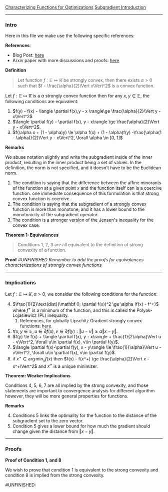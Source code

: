 [Characterizing Functions for Optimizations](Background/Characterizing%20Functions%20for%20Optimizations.md)
[Subgradient Introduction](Non-Smooth%20Calculus/Subgradient%20Introduction.md)

---
### **Intro**

Here in this file we make use the following specific references: 

**References**: 
* Blog Post: [here](http://xingyuzhou.org/blog/notes/strong-convexity)
* Arxiv paper with more discussions and proofs: [here](https://arxiv.org/pdf/1803.06573.pdf)
  
**Definition**

> Let function $f:\mathbb E \mapsto \mathbb{\bar R}$ be strongly convex, then there exists $\alpha > 0$ such that $f - \frac{\alpha}{2}\Vert x\Vert^2$ is a convex function. 


Let $f:\mathbb E\mapsto \mathbb{\bar R}$ is a $\alpha$ strongly convex function then for any $x,y\in \mathbb E$, the following conditions are equivalent: 

1. $f(y) - f(x) - \langle \partial f(x),y - x \rangle\ge \frac{\alpha}{2}\Vert y - x\Vert^2$
2. $\langle \partial f(y) - \partial f(x), y - x\rangle \ge \frac{\alpha}{2}\Vert y - x\Vert^2$. 
3. $f(\alpha x + (1 - \alpha)y) \le \alpha f(x) + (1 - \alpha)f(y) -\frac{\alpha(1 - \alpha)}{2}\Vert y - x\Vert^2, \forall \alpha \in [0, 1]$


**Remarks**

We abuse notation slightly and write the subgradient inside of the inner product, resulting in the inner product being a set of values. In the definition, the norm is not specified, and it doesn't have to be the Euclidean norm. 

1. The condition is saying that the difference between the affine minorants of the function at a given point $x$ and the function itself can is a coercive function. one immediate consequence of this formulation is that strong convex function is coercive.
2. The condition is saying that the subgradient of a strongly convex function is more than monotone, and it has a lower bound to the monotonicity of the subgradient operator. 
3. The condition is a stronger version of the Jensen's inequality for the convex case. 

**Theorem 1: Equivalences**
> Conditions 1, 2, 3 are all equivalent to the definition of strong convexity of a function. 

**Proof** 
*#UNFINISHED Remember to add the proofs for equivalences characterizations of strongly convex functions*

---
### **Implications**

Let $f:\mathbb E\mapsto \mathbb{\bar R}, \alpha > 0$, we consider the following conditions for the function: 

4. $\frac{1}{2}\text{dist}(\mathbf 0; \partial f(x))^2 \ge \alpha (f(x) - f^+)$ where $f^+$ is a minimum of the function, and this is called the Polyak-Lojasiewicz (PL) inequality.
	1. References, for globally Lipschitz Gradient strongly convex functions: [here](https://angms.science/doc/NCVX/PolyakLojasiewiczIQ.pdf). 
5. $\forall x, y\in \mathbb E, u\in \partial f(x), v\in \partial f(y): \Vert u - v\Vert\ge \alpha\Vert x - y\Vert$. 
6. $f(y) \le f(x) + \langle \partial f(x), y - x\rangle + \frac{1}{2\alpha}\Vert u - v\Vert^2, \forall u\in  \partial f(x), v\in \partial f(y)$. 
7. $\langle \partial f(x)-\partial f(y), x - y\rangle \le \frac{1}{\alpha}\Vert u - v\Vert^2, \forall u\in \partial f(x), v\in \partial f(y)$. 
8. if $x^+\in \arg\min_{x}f(x)$ then $f(x) - f(x^+) \ge \frac{\alpha}{2}\Vert x - x^+\Vert^2$ and $x^+$ is a unique minimizer. 

**Theorem: Weaker Implications**

Conditions 4, 5, 6, 7 are all implied by the strong convexity, and those statements are important to convergence analysis for different algorithm however, they will be more general properties for functions. 


**Remarks**

4. Conditions 5 links the optimality for the function to the distance of the subgradient set to the zero vector. 
5. Condition 5 gives a lower bound for how much the gradient should change given the distance from $\Vert x - y\Vert$. 



---
### **Proofs**

**Proof of Condition 1, and 8**

We wish to prove that condition 1 is equivalent to the strong convexity and condition 8 is implied from the strong convexity.

#UNFINISHED:


